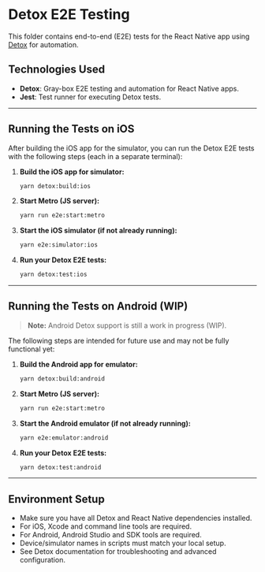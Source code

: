 # Detox E2E Testing

This folder contains end-to-end (E2E) tests for the React Native app using [Detox](https://wix.github.io/Detox/) for automation.

## Technologies Used
- **Detox**: Gray-box E2E testing and automation for React Native apps.
- **Jest**: Test runner for executing Detox tests.

---

## Running the Tests on iOS

After building the iOS app for the simulator, you can run the Detox E2E tests with the following steps (each in a separate terminal):

1. **Build the iOS app for simulator:**
   ```sh
   yarn detox:build:ios
   ```
2. **Start Metro (JS server):**
   ```sh
   yarn run e2e:start:metro
   ```
3. **Start the iOS simulator (if not already running):**
   ```sh
   yarn e2e:simulator:ios
   ```
4. **Run your Detox E2E tests:**
   ```sh
   yarn detox:test:ios
   ```

---

## Running the Tests on Android (WIP)

> **Note:** Android Detox support is still a work in progress (WIP).

The following steps are intended for future use and may not be fully functional yet:

1. **Build the Android app for emulator:**
   ```sh
   yarn detox:build:android
   ```
2. **Start Metro (JS server):**
   ```sh
   yarn run e2e:start:metro
   ```
3. **Start the Android emulator (if not already running):**
   ```sh
   yarn e2e:emulator:android
   ```
4. **Run your Detox E2E tests:**
   ```sh
   yarn detox:test:android
   ```

---

## Environment Setup
- Make sure you have all Detox and React Native dependencies installed.
- For iOS, Xcode and command line tools are required.
- For Android, Android Studio and SDK tools are required.
- Device/simulator names in scripts must match your local setup.
- See Detox documentation for troubleshooting and advanced configuration.
